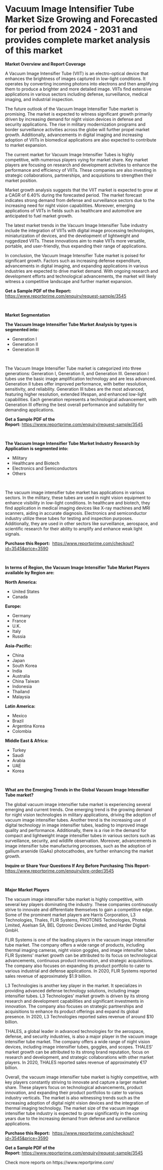 <p><h1>Vacuum Image Intensifier Tube Market Size Growing and Forecasted for period from 2024 - 2031 and provides complete market analysis of this market</h1></p><p><strong>Market Overview and Report Coverage</strong></p>
<p><p>A Vacuum Image Intensifier Tube (VIIT) is an electro-optical device that enhances the brightness of images captured in low-light conditions. It operates by converting incoming photons into electrons and then amplifying them to produce a brighter and more detailed image. VIITs find extensive applications in various sectors including defense, surveillance, medical imaging, and industrial inspection.</p><p>The future outlook of the Vacuum Image Intensifier Tube market is promising. The market is expected to witness significant growth primarily driven by increasing demand for night vision devices in defense and security applications. The rise in military modernization programs and border surveillance activities across the globe will further propel market growth. Additionally, advancements in digital imaging and increasing adoption of VIITs in biomedical applications are also expected to contribute to market expansion.</p><p>The current market for Vacuum Image Intensifier Tubes is highly competitive, with numerous players vying for market share. Key market players are focusing on research and development activities to enhance the performance and efficiency of VIITs. These companies are also investing in strategic collaborations, partnerships, and acquisitions to strengthen their market position.</p><p>Market growth analysis suggests that the VIIT market is expected to grow at a CAGR of 6.40% during the forecasted period. The market forecast indicates strong demand from defense and surveillance sectors due to the increasing need for night vision capabilities. Moreover, emerging applications of VIITs in fields such as healthcare and automotive are anticipated to fuel market growth.</p><p>The latest market trends in the Vacuum Image Intensifier Tube industry include the integration of VIITs with digital image processing technologies, miniaturization of devices, and the development of lightweight and ruggedized VIITs. These innovations aim to make VIITs more versatile, portable, and user-friendly, thus expanding their range of applications.</p><p>In conclusion, the Vacuum Image Intensifier Tube market is poised for significant growth. Factors such as increasing defense expenditure, advancements in digital imaging, and expanding applications in various industries are expected to drive market demand. With ongoing research and development efforts and technological advancements, the market will likely witness a competitive landscape and further market expansion.</p></p>
<p><strong>Get a Sample PDF of the Report:</strong> <a href="https://www.reportprime.com/enquiry/request-sample/3545">https://www.reportprime.com/enquiry/request-sample/3545</a></p>
<p>&nbsp;</p>
<p><strong>Market Segmentation</strong></p>
<p><strong>The Vacuum Image Intensifier Tube Market Analysis by types is segmented into:</strong></p>
<p><ul><li>Generation I</li><li>Generation II</li><li>Generation III</li></ul></p>
<p>&nbsp;</p>
<p><p>The Vacuum Image Intensifier Tube market is categorized into three generations: Generation I, Generation II, and Generation III. Generation I tubes use the basic image amplification technology and are less advanced. Generation II tubes offer improved performance, with better resolution, sensitivity, and reliability. Generation III tubes are the most advanced, featuring higher resolution, extended lifespan, and enhanced low-light capabilities. Each generation represents a technological advancement, with Generation III offering the best overall performance and suitability for demanding applications.</p></p>
<p><strong>Get a Sample PDF of the Report:</strong>&nbsp;<a href="https://www.reportprime.com/enquiry/request-sample/3545">https://www.reportprime.com/enquiry/request-sample/3545</a></p>
<p>&nbsp;</p>
<p><strong>The Vacuum Image Intensifier Tube Market Industry Research by Application is segmented into:</strong></p>
<p><ul><li>Military</li><li>Healthcare and Biotech</li><li>Electronics and Semiconductors</li><li>Others</li></ul></p>
<p>&nbsp;</p>
<p><p>The vacuum image intensifier tube market has applications in various sectors. In the military, these tubes are used in night vision equipment to enhance visibility in low-light conditions. In healthcare and biotech, they find application in medical imaging devices like X-ray machines and MRI scanners, aiding in accurate diagnosis. Electronics and semiconductor industry utilize these tubes for testing and inspection purposes. Additionally, they are used in other sectors like surveillance, aerospace, and scientific research for their ability to amplify and enhance weak light signals.</p></p>
<p><strong>Purchase this Report:</strong>&nbsp; <a href="https://www.reportprime.com/checkout?id=3545&price=3590">https://www.reportprime.com/checkout?id=3545&price=3590</a></p>
<p>&nbsp;</p>
<p><strong>In terms of Region, the Vacuum Image Intensifier Tube Market Players available by Region are:</strong></p>
<p>
    <p> <strong> North America: </strong>
        <ul>
            <li>United States</li>
            <li>Canada</li>
        </ul>
        </p> 
    <p> <strong> Europe: </strong>
        <ul>
            <li>Germany</li>
            <li>France</li>
            <li>U.K.</li>
            <li>Italy</li>
            <li>Russia</li>
        </ul>
        </p> 
    <p> <strong> Asia-Pacific: </strong>
        <ul>
            <li>China</li>
            <li>Japan</li>
            <li>South Korea</li>
            <li>India</li>
            <li>Australia</li>
            <li>China Taiwan</li>
            <li>Indonesia</li>
            <li>Thailand</li>
            <li>Malaysia</li>
        </ul>
        </p> 
    <p> <strong> Latin America: </strong>
        <ul>
            <li>Mexico</li>
            <li>Brazil</li>
            <li>Argentina Korea</li>
            <li>Colombia</li>
        </ul>
        </p> 
    <p> <strong> Middle East & Africa: </strong>
        <ul>
            <li>Turkey</li>
            <li>Saudi</li>
            <li>Arabia</li>
            <li>UAE</li>
            <li>Korea</li>
        </ul>
    </p>
    </p>
<p>&nbsp;</p>
<p><strong>What are the Emerging Trends in the Global Vacuum Image Intensifier Tube market?</strong></p>
<p><p>The global vacuum image intensifier tube market is experiencing several emerging and current trends. One emerging trend is the growing demand for night vision technologies in military applications, driving the adoption of vacuum image intensifier tubes. Another trend is the increasing use of digital technology in image intensifier tubes, leading to improved image quality and performance. Additionally, there is a rise in the demand for compact and lightweight image intensifier tubes in various sectors such as surveillance, security, and wildlife observation. Moreover, advancements in image intensifier tube manufacturing processes, such as the adoption of gallium arsenide (GaAs) photocathodes, are further enhancing the market growth.</p></p>
<p><strong>Inquire or Share Your Questions If Any Before Purchasing This Report</strong>- <a href="https://www.reportprime.com/enquiry/pre-order/3545">https://www.reportprime.com/enquiry/pre-order/3545</a></p>
<p>&nbsp;</p>
<p><strong>Major Market Players</strong></p>
<p><p>The vacuum image intensifier tube market is highly competitive, with several key players dominating the industry. These companies continuously strive to innovate and differentiate themselves to gain a competitive edge. Some of the prominent market players are Harris Corporation, L3 Technologies, Thales, FLIR Systems, PHOTONIS Technologies, Photek Limited, Aselsan SA, BEL Optronic Devices Limited, and Harder Digital GmbH.</p><p>FLIR Systems is one of the leading players in the vacuum image intensifier tube market. The company offers a wide range of products, including thermal imaging cameras, night vision goggles, and image intensifier tubes. FLIR Systems' market growth can be attributed to its focus on technological advancements, continuous product innovation, and strategic acquisitions. The company also focuses on expanding its product portfolio to cater to various industrial and defense applications. In 2020, FLIR Systems reported sales revenue of approximately $1.9 billion.</p><p>L3 Technologies is another key player in the market. It specializes in providing advanced defense technology solutions, including image intensifier tubes. L3 Technologies' market growth is driven by its strong research and development capabilities and significant investments in innovation. The company also focuses on strategic partnerships and acquisitions to enhance its product offerings and expand its global presence. In 2020, L3 Technologies reported sales revenue of around $10 billion.</p><p>THALES, a global leader in advanced technologies for the aerospace, defense, and security industries, is also a major player in the vacuum image intensifier tube market. The company offers a wide range of night vision devices, including image intensifier tubes, goggles, and scopes. THALES' market growth can be attributed to its strong brand reputation, focus on research and development, and strategic collaborations with other market players. In 2020, THALES reported sales revenue of approximately €17 billion.</p><p>Overall, the vacuum image intensifier tube market is highly competitive, with key players constantly striving to innovate and capture a larger market share. These players focus on technological advancements, product innovation, and expanding their product portfolios to cater to various industry verticals. The market is also witnessing trends such as the increasing adoption of digital night vision devices and the integration of thermal imaging technology. The market size of the vacuum image intensifier tube industry is expected to grow significantly in the coming years due to the increasing demand from defense and surveillance applications.</p></p>
<p><strong>Purchase this Report:</strong>&nbsp;&nbsp;<a href="https://www.reportprime.com/checkout?id=3545&price=3590">https://www.reportprime.com/checkout?id=3545&price=3590</a></p>
<p></p>
<p><strong>Get a Sample PDF of the Report:</strong>&nbsp;<a href="https://www.reportprime.com/enquiry/request-sample/3545">https://www.reportprime.com/enquiry/request-sample/3545</a></p>
<p>Check more reports on https://www.reportprime.com/</p>